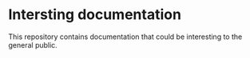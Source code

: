 # Intersting documentation
This repository contains documentation that could be interesting to the general public.
